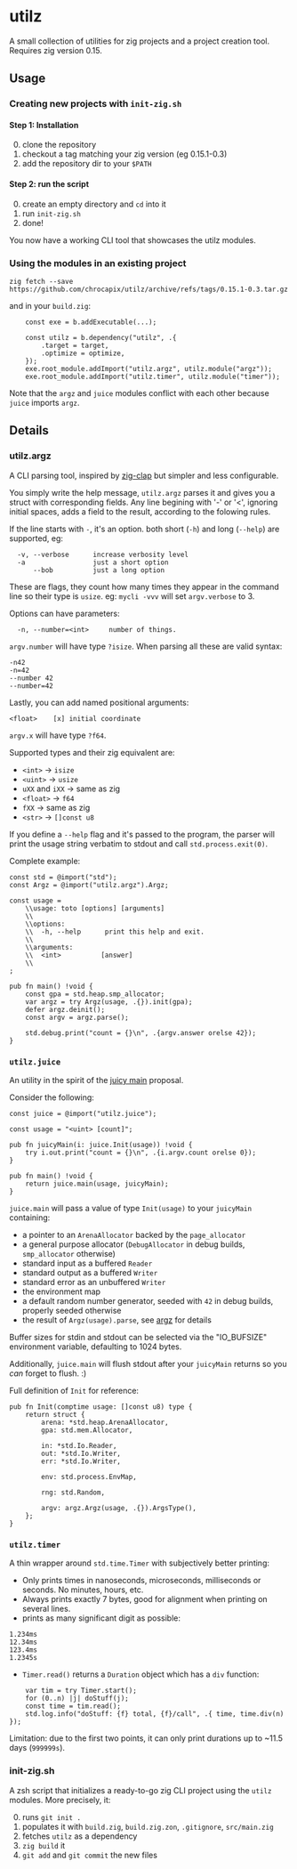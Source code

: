 # utilz

A small collection of utilities for zig projects and a project creation tool.
Requires zig version 0.15.

## Usage

### Creating new projects with `init-zig.sh`

#### Step 1: Installation

0. clone the repository
1. checkout a tag matching your zig version (eg 0.15.1-0.3)
2. add the repository dir to your `$PATH`

#### Step 2: run the script

0. create an empty directory and `cd` into it
1. run `init-zig.sh`
2. done!

You now have a working CLI tool that showcases the utilz modules.

### Using the modules in an existing project

```
zig fetch --save https://github.com/chrocapix/utilz/archive/refs/tags/0.15.1-0.3.tar.gz
```

and in your `build.zig`:
```
    const exe = b.addExecutable(...);
    
    const utilz = b.dependency("utilz", .{
		.target = target,
		.optimize = optimize,
	});
    exe.root_module.addImport("utilz.argz", utilz.module("argz"));
    exe.root_module.addImport("utilz.timer", utilz.module("timer"));
```

Note that the `argz` and `juice` modules conflict with each other because `juice` imports `argz`.

## Details

### utilz.argz

A CLI parsing tool, inspired by [zig-clap](https://github.com/Hejsil/zig-clap) but simpler and less configurable.

You simply write the help message, `utilz.argz` parses it and gives you a struct with corresponding fields.
Any line begining with '-' or '<', ignoring initial spaces, adds a field to the result, according to the folowing rules.

If the line starts with `-`, it's an option. both short (`-h`) and long (`--help`) are supported, eg:

```
  -v, --verbose      increase verbosity level
  -a                 just a short option
      --bob          just a long option
```

These are flags, they count how many times they appear in the command line so their type is `usize`.
eg: `mycli -vvv` will set `argv.verbose` to 3.

Options can have parameters:
```
  -n, --number=<int>     number of things.
```
`argv.number` will have type `?isize`. When parsing all these are valid syntax:
```
-n42
-n=42
--number 42
--number=42
```


Lastly, you can add named positional arguments:
```
<float>    [x] initial coordinate 
```
`argv.x` will have type `?f64`.

Supported types and their zig equivalent are:

* `<int>` -> `isize`
* `<uint>` -> `usize`
* `uXX` and `iXX` -> same as zig
* `<float>` -> `f64`
* `fXX` -> same as zig
* `<str>` -> `[]const u8`


If you define a `--help` flag and it's passed to the program, the parser will print the usage string verbatim to stdout and call `std.process.exit(0)`.

Complete example:
```
const std = @import("std");
const Argz = @import("utilz.argz").Argz;

const usage =
    \\usage: toto [options] [arguments]
    \\
    \\options:
    \\  -h, --help      print this help and exit.
    \\
    \\arguments:
    \\  <int>          [answer]
    \\
;

pub fn main() !void {
    const gpa = std.heap.smp_allocator;
    var argz = try Argz(usage, .{}).init(gpa);
    defer argz.deinit();
    const argv = argz.parse();

    std.debug.print("count = {}\n", .{argv.answer orelse 42});
}
```


### `utilz.juice`

An utility in the spirit of the [juicy main](https://github.com/ziglang/zig/issues/24510) proposal.

Consider the following:
```
const juice = @import("utilz.juice");

const usage = "<uint> [count]";

pub fn juicyMain(i: juice.Init(usage)) !void {
    try i.out.print("count = {}\n", .{i.argv.count orelse 0});
}

pub fn main() !void {
    return juice.main(usage, juicyMain);
}
```

`juice.main` will pass a value of type `Init(usage)` to your `juicyMain` containing:

* a pointer to an `ArenaAllocator` backed by the `page_allocator`
* a general purpose allocator (`DebugAllocator` in debug builds, `smp_allocator` otherwise)
* standard input as a buffered `Reader`
* standard output as a buffered `Writer`
* standard error as an unbuffered `Writer`
* the environment map
* a default random number generator, seeded with `42` in debug builds, properly seeded otherwise
* the result of `Argz(usage).parse`, see [argz](#utilz.argz) for details

Buffer sizes for stdin and stdout can be selected via the "IO_BUFSIZE" environment variable, defaulting to 1024 bytes.

Additionally, `juice.main` will flush stdout after your `juicyMain` returns so you *can* forget to flush. :)


Full definition of `Init` for reference:
```
pub fn Init(comptime usage: []const u8) type {
    return struct {
        arena: *std.heap.ArenaAllocator,
        gpa: std.mem.Allocator,

        in: *std.Io.Reader,
        out: *std.Io.Writer,
        err: *std.Io.Writer,

        env: std.process.EnvMap,

        rng: std.Random,

        argv: argz.Argz(usage, .{}).ArgsType(),
    };
}
```


### `utilz.timer`

A thin wrapper around `std.time.Timer` with subjectively better printing:

* Only prints times in nanoseconds, microseconds, milliseconds or seconds. No minutes, hours, etc.
* Always prints exactly 7 bytes, good for alignment when printing on several lines.
* prints as many significant digit as possible:
```
1.234ms
12.34ms
123.4ms
1.2345s
```
* `Timer.read()` returns a `Duration` object which has a `div` function:
```
    var tim = try Timer.start();
    for (0..n) |j| doStuff(j);
    const time = tim.read();
    std.log.info("doStuff: {f} total, {f}/call", .{ time, time.div(n) });
```
  
Limitation: due to the first two points, it can only print durations up to ~11.5 days (`999999s`).

### init-zig.sh

A zsh script that initializes a ready-to-go zig CLI project using the `utilz` modules. More precisely, it:

  0. runs `git init .` 
  1. populates it with `build.zig`, `build.zig.zon`, `.gitignore`, `src/main.zig`
  2. fetches `utilz` as a dependency
  3. `zig build` it
  4. `git add` and `git commit` the new files
